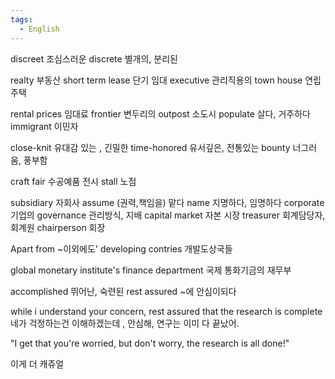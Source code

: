 ```yaml
---
tags:
  - English
---
```

discreet 조심스러운
discrete 별개의, 분리된

realty 부동산 
short term lease 단기 임대
executive 관리직용의
town house 연립 주택

rental prices 임대료
frontier 변두리의
outpost 소도시
populate 살다, 거주하다
immigrant 이민자

close-knit 유대감 있는 , 긴밀한
time-honored 유서깊은, 전통있는
bounty 너그러움, 풍부함

craft fair 수공예품 전시
stall 노점

subsidiary 자회사
assume (권력,책임을) 맡다
name  지명하다, 임명하다
corporate 기업의
governance 관리방식, 지배
capital market 자본 시장
treasurer 회계담당자, 회계원
chairperson 회장

Apart from ~이외에도'
developing contries 개발도상국들

global monetary institute's finance department
국제 통화기금의 재무부

accomplished 뛰어난, 숙련된
rest assured ~에 안심이되다

while i understand your concern, rest assured that
the research is complete
네가 걱정하는건 이해하겠는데 , 안심해, 연구는 이미 다
끝났어.

"I get that you're worried, but don't worry, the research is all done!"

이게 더 캐쥬얼
